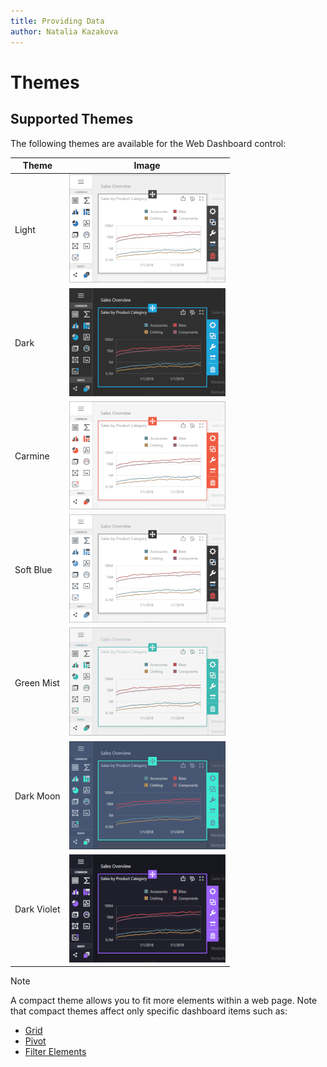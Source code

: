 ```yaml
---
title: Providing Data
author: Natalia Kazakova
---
```

# Themes

## Supported Themes

The following themes are available for the Web Dashboard control: 

| Theme  | Image |
|---|---|
|Light | ![Light Theme](../../../images/lighttheme24998.png) |
|Dark | ![Dark Theme](../../../images/darktheme24999.png) |
|Carmine | ![Carmine Theme](../../../images/carmine-theme.png) |
|Soft Blue | ![Soft Blue Theme](../../../images/soft-blue-theme.png) |
|Green Mist | ![Green Mist Theme](../../../images/green-mist-theme.png) |
|Dark Moon | ![Dark Moon Theme](../../../images/dark-moon-theme.png) |
|Dark Violet | ![Dark Violet Theme](../../../images/dark-violet-theme.png) |

> [!Note]
> A compact theme allows you to fit more elements within a web page. Note that compact themes affect only specific dashboard items such as:
>
> * [Grid](../../web-dashboard-viewer-mode/dashboard-items/grid.md)
> * [Pivot](../../web-dashboard-viewer-mode\dashboard-items\pivot.md)
> * [Filter Elements](../../\web-dashboard-viewer-mode\dashboard-items\filter-elements.md)
